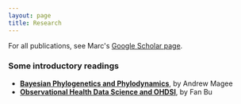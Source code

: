 ```yaml
---
layout: page
title: Research
---
```


For all publications, see Marc's [Google Scholar page](https://scholar.google.com/citations?hl=en&user=vF2UV4MAAAAJ).


### Some introductory readings

- [**Bayesian Phylogenetics and Phylodynamics**](https://suchard-group.github.io/2022-10-15-bayesian-phylogenetics), by Andrew Magee
- [**Observational Health Data Science and OHDSI**](https://suchard-group.github.io/2023-04-25-rwe-ohdsi), by Fan Bu

